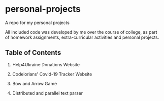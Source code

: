 # personal-projects
A repo for my personal projects

All included code was developed by me over the course of college, as part of 
homework assignments, extra-curricular activities and personal projects.

## Table of Contents

1. Help4Ukraine Donations Website

2. Codelorians' Covid-19 Tracker Website

3. Bow and Arrow Game

4. Distributed and parallel text parser
